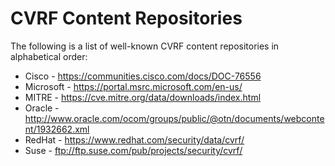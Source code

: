 # CVRF Content Repositories

The following is a list of well-known CVRF content repositories in alphabetical order:

* Cisco - https://communities.cisco.com/docs/DOC-76556
* Microsoft - https://portal.msrc.microsoft.com/en-us/
* MITRE - https://cve.mitre.org/data/downloads/index.html
* Oracle - http://www.oracle.com/ocom/groups/public/@otn/documents/webcontent/1932662.xml
* RedHat - https://www.redhat.com/security/data/cvrf/
* Suse - ftp://ftp.suse.com/pub/projects/security/cvrf/
